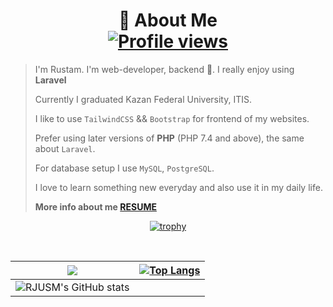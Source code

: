 <div align="center">
  
# 🧐 About Me <br>[![Profile views](https://gpvc.arturio.dev/RustamjonUsmonov)](#)

</div>


> I'm Rustam. I'm web-developer, backend :metal:. I really enjoy using **Laravel**
> 
> Currently I graduated Kazan Federal University, ITIS.
> 
> I like to use `TailwindCSS` && `Bootstrap` for frontend of my websites.
> 
> Prefer using later versions of **PHP** (PHP 7.4 and above), the same about `Laravel`.
> 
> For database setup I use `MySQL`, `PostgreSQL`.
> 
> I love to learn something new everyday and also use it in my daily life.
> 
> **More info about me [RESUME](https://belgorod.hh.ru/resume/5ebdcf7cff085362f90039ed1f46686f474930)**


<div align="center">    
  
[![trophy](https://github-profile-trophy.vercel.app/?username=RustamjonUsmonov&theme=algolia&margin-w=0)](#)
  
<br>

  

| ![](https://github-profile-summary-cards.vercel.app/api/cards/profile-details?username=RustamjonUsmonov&theme=monokai)  | [![Top Langs](https://github-readme-stats.vercel.app/api/top-langs/?username=RustamjonUsmonov&theme=midnight-purple&show_icons=true&hide_border=true&layout=compact&langs_count=50)](#)  |
| ------------- | ------------- |
|  ![RJUSM's GitHub stats](https://github-readme-stats.vercel.app/api?username=RustamjonUsmonov&theme=prussian&show_icons=true&count_private=true) |   |

</div>

<!--
**RustamjonUsmonov/RustamjonUsmonov** is a ✨ _special_ ✨ repository because its `README.md` (this file) appears on your GitHub profile.


